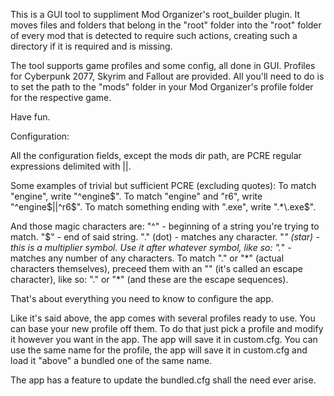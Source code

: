 This is a GUI tool to suppliment Mod Organizer's root_builder plugin.
It moves files and folders that belong in the "root" folder into the "root" folder of every mod that is detected to require such actions, creating such a directory if it is required and is missing.

The tool supports game profiles and some config, all done in GUI. Profiles for Cyberpunk 2077, Skyrim and Fallout are provided. All you'll need to do is to set the path to the "mods" folder in your Mod Organizer's profile folder for the respective game.

Have fun.


Configuration:

All the configuration fields, except the mods dir path, are PCRE regular expressions delimited with ||.

Some examples of trivial but sufficient PCRE (excluding quotes):
To match "engine", write "^engine$".
To match "engine" and "r6", write "^engine$||^r6$".
To match something ending with ".exe", write ".*\.exe$".

And those magic characters are:
"^" - beginning of a string you're trying to match.
"$" - end of said string.
"." (dot) - matches any character.
"*" (star) - this is a multiplier symbol. Use it after whatever symbol, like so: ".*" - matches any number of any characters.
To match "." or "*" (actual characters themselves), preceed them with an "\" (it's called an escape character), like so: "\." or "\*" (and these are the escape sequences).

That's about everything you need to know to configure the app.

Like it's said above, the app comes with several profiles ready to use. You can base your new profile off them. To do that just pick a profile and modify it however you want in the app. The app will save it in custom.cfg. You can use the same name for the profile, the app will save it in custom.cfg and load it "above" a bundled one of the same name.

The app has a feature to update the bundled.cfg shall the need ever arise.